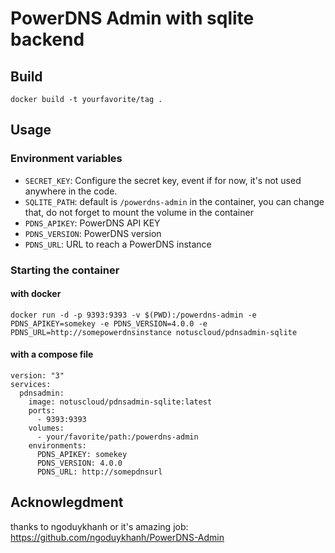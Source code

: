 # PowerDNS Admin with sqlite backend

## Build

```
docker build -t yourfavorite/tag .
```

## Usage

### Environment variables

* `SECRET_KEY`: Configure the secret key, event if for now, it's not used anywhere in the code.
* `SQLITE_PATH`: default is `/powerdns-admin` in the container, you can change that, do not forget
to mount the volume in the container
* `PDNS_APIKEY`: PowerDNS API KEY
* `PDNS_VERSION`: PowerDNS version
* `PDNS_URL`: URL to reach a PowerDNS instance 

### Starting the container

#### with docker

```
docker run -d -p 9393:9393 -v $(PWD):/powerdns-admin -e PDNS_APIKEY=somekey -e PDNS_VERSION=4.0.0 -e PDNS_URL=http://somepowerdnsinstance notuscloud/pdnsadmin-sqlite
```

#### with a compose file

```
version: "3"
services:
  pdnsadmin:
    image: notuscloud/pdnsadmin-sqlite:latest
    ports:
      - 9393:9393
    volumes:
      - your/favorite/path:/powerdns-admin
    environments:
      PDNS_APIKEY: somekey
      PDNS_VERSION: 4.0.0
      PDNS_URL: http://somepdnsurl
```

## Acknowlegdment

thanks to ngoduykhanh or it's amazing job: https://github.com/ngoduykhanh/PowerDNS-Admin
